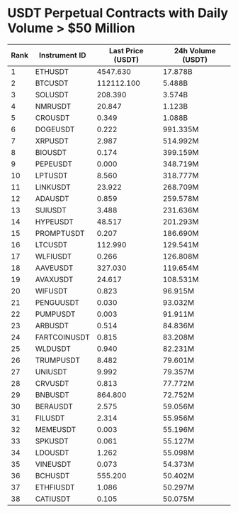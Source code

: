 # USDT Perpetual Contracts with Daily Volume > $50 Million

| Rank | Instrument ID | Last Price (USDT) | 24h Volume (USDT) |
|------|---------------|-------------------|-------------------|
| 1 | ETHUSDT | 4547.630 | 17.878B |
| 2 | BTCUSDT | 112112.100 | 5.488B |
| 3 | SOLUSDT | 208.390 | 3.574B |
| 4 | NMRUSDT | 20.847 | 1.123B |
| 5 | CROUSDT | 0.349 | 1.088B |
| 6 | DOGEUSDT | 0.222 | 991.335M |
| 7 | XRPUSDT | 2.987 | 514.992M |
| 8 | BIOUSDT | 0.174 | 399.159M |
| 9 | PEPEUSDT | 0.000 | 348.719M |
| 10 | LPTUSDT | 8.560 | 318.777M |
| 11 | LINKUSDT | 23.922 | 268.709M |
| 12 | ADAUSDT | 0.859 | 259.578M |
| 13 | SUIUSDT | 3.488 | 231.636M |
| 14 | HYPEUSDT | 48.517 | 201.293M |
| 15 | PROMPTUSDT | 0.207 | 186.690M |
| 16 | LTCUSDT | 112.990 | 129.541M |
| 17 | WLFIUSDT | 0.266 | 126.808M |
| 18 | AAVEUSDT | 327.030 | 119.654M |
| 19 | AVAXUSDT | 24.617 | 108.531M |
| 20 | WIFUSDT | 0.823 | 96.915M |
| 21 | PENGUUSDT | 0.030 | 93.032M |
| 22 | PUMPUSDT | 0.003 | 91.911M |
| 23 | ARBUSDT | 0.514 | 84.836M |
| 24 | FARTCOINUSDT | 0.815 | 83.208M |
| 25 | WLDUSDT | 0.940 | 82.231M |
| 26 | TRUMPUSDT | 8.482 | 79.601M |
| 27 | UNIUSDT | 9.992 | 79.357M |
| 28 | CRVUSDT | 0.813 | 77.772M |
| 29 | BNBUSDT | 864.800 | 72.752M |
| 30 | BERAUSDT | 2.575 | 59.056M |
| 31 | FILUSDT | 2.314 | 55.956M |
| 32 | MEMEUSDT | 0.003 | 55.196M |
| 33 | SPKUSDT | 0.061 | 55.127M |
| 34 | LDOUSDT | 1.262 | 55.098M |
| 35 | VINEUSDT | 0.073 | 54.373M |
| 36 | BCHUSDT | 555.200 | 50.402M |
| 37 | ETHFIUSDT | 1.086 | 50.297M |
| 38 | CATIUSDT | 0.105 | 50.075M |
